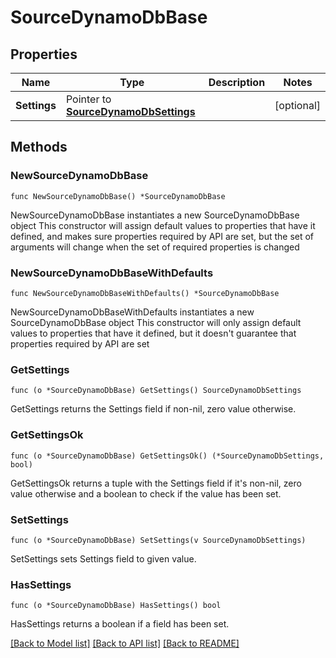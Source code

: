 # SourceDynamoDbBase

## Properties

Name | Type | Description | Notes
------------ | ------------- | ------------- | -------------
**Settings** | Pointer to [**SourceDynamoDbSettings**](SourceDynamoDbSettings.md) |  | [optional] 

## Methods

### NewSourceDynamoDbBase

`func NewSourceDynamoDbBase() *SourceDynamoDbBase`

NewSourceDynamoDbBase instantiates a new SourceDynamoDbBase object
This constructor will assign default values to properties that have it defined,
and makes sure properties required by API are set, but the set of arguments
will change when the set of required properties is changed

### NewSourceDynamoDbBaseWithDefaults

`func NewSourceDynamoDbBaseWithDefaults() *SourceDynamoDbBase`

NewSourceDynamoDbBaseWithDefaults instantiates a new SourceDynamoDbBase object
This constructor will only assign default values to properties that have it defined,
but it doesn't guarantee that properties required by API are set

### GetSettings

`func (o *SourceDynamoDbBase) GetSettings() SourceDynamoDbSettings`

GetSettings returns the Settings field if non-nil, zero value otherwise.

### GetSettingsOk

`func (o *SourceDynamoDbBase) GetSettingsOk() (*SourceDynamoDbSettings, bool)`

GetSettingsOk returns a tuple with the Settings field if it's non-nil, zero value otherwise
and a boolean to check if the value has been set.

### SetSettings

`func (o *SourceDynamoDbBase) SetSettings(v SourceDynamoDbSettings)`

SetSettings sets Settings field to given value.

### HasSettings

`func (o *SourceDynamoDbBase) HasSettings() bool`

HasSettings returns a boolean if a field has been set.


[[Back to Model list]](../README.md#documentation-for-models) [[Back to API list]](../README.md#documentation-for-api-endpoints) [[Back to README]](../README.md)


